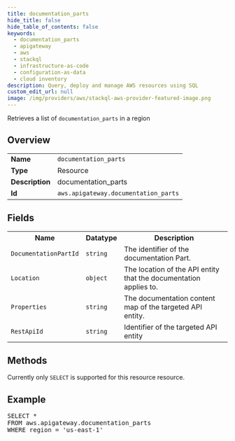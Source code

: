 ```yaml
---
title: documentation_parts
hide_title: false
hide_table_of_contents: false
keywords:
  - documentation_parts
  - apigateway
  - aws
  - stackql
  - infrastructure-as-code
  - configuration-as-data
  - cloud inventory
description: Query, deploy and manage AWS resources using SQL
custom_edit_url: null
image: /img/providers/aws/stackql-aws-provider-featured-image.png
---
```

Retrieves a list of <code>documentation_parts</code> in a region

## Overview
<table><tbody>
<tr><td><b>Name</b></td><td><code>documentation_parts</code></td></tr>
<tr><td><b>Type</b></td><td>Resource</td></tr>
<tr><td><b>Description</b></td><td>documentation_parts</td></tr>
<tr><td><b>Id</b></td><td><code>aws.apigateway.documentation_parts</code></td></tr>
</tbody></table>

## Fields
<table><tbody>
<tr><th>Name</th><th>Datatype</th><th>Description</th></tr>
<tr><td><code>DocumentationPartId</code></td><td><code>string</code></td><td>The identifier of the documentation Part.</td></tr>
<tr><td><code>Location</code></td><td><code>object</code></td><td>The location of the API entity that the documentation applies to.</td></tr>
<tr><td><code>Properties</code></td><td><code>string</code></td><td>The documentation content map of the targeted API entity.</td></tr>
<tr><td><code>RestApiId</code></td><td><code>string</code></td><td>Identifier of the targeted API entity</td></tr>

</tbody></table>

## Methods
Currently only <code>SELECT</code> is supported for this resource resource.

## Example
<pre>
SELECT *<br/>FROM aws.apigateway.documentation_parts<br/>WHERE region = 'us-east-1'
</pre>
